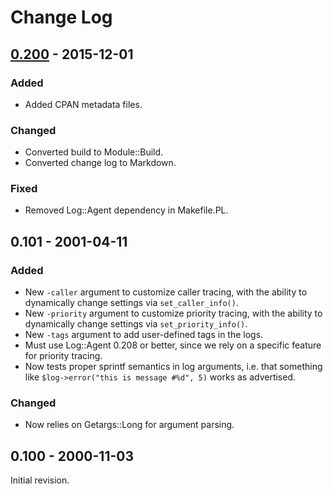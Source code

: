 # Change Log

## [0.200] - 2015-12-01
### Added
- Added CPAN metadata files.

### Changed
- Converted build to Module::Build.
- Converted change log to Markdown.

### Fixed
- Removed Log::Agent dependency in Makefile.PL.

## 0.101 - 2001-04-11
### Added
- New `-caller` argument to customize caller tracing, with the ability to dynamically change settings via `set_caller_info()`.
- New `-priority` argument to customize priority tracing, with the ability to dynamically change settings via `set_priority_info()`.
- New `-tags` argument to add user-defined tags in the logs.
- Must use Log::Agent 0.208 or better, since we rely on a specific feature for priority tracing.
- Now tests proper sprintf semantics in log arguments, i.e. that something like `$log->error("this is message #%d", 5)`	works as advertised.

### Changed
- Now relies on Getargs::Long for argument parsing.

## 0.100 - 2000-11-03
Initial revision.

[0.200]: https://github.com/mrogaski/Log-Agent-Logger/compare/v0.101...v0.200
